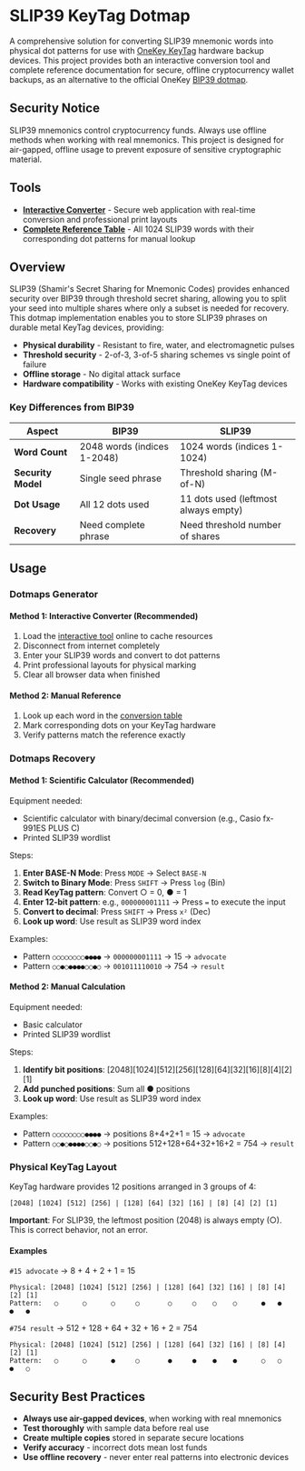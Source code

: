# SLIP39 KeyTag Dotmap

A comprehensive solution for converting SLIP39 mnemonic words into physical dot patterns for use with [OneKey KeyTag](https://onekey.so/products/onekey-keytag/) hardware backup devices. This project provides both an interactive conversion tool and complete reference documentation for secure, offline cryptocurrency wallet backups, as an alternative to the official OneKey [BIP39 dotmap](https://github.com/OneKeyHQ/bip39-dotmap).

## Security Notice

SLIP39 mnemonics control cryptocurrency funds. Always use offline methods when working with real mnemonics. This project is designed for air-gapped, offline usage to prevent exposure of sensitive cryptographic material.

## Tools

- **[Interactive Converter](converter/README.md)** - Secure web application with real-time conversion and professional print layouts
- **[Complete Reference Table](docs/dotmap.md)** - All 1024 SLIP39 words with their corresponding dot patterns for manual lookup

## Overview

SLIP39 (Shamir's Secret Sharing for Mnemonic Codes) provides enhanced security over BIP39 through threshold secret sharing, allowing you to split your seed into multiple shares where only a subset is needed for recovery. This dotmap implementation enables you to store SLIP39 phrases on durable metal KeyTag devices, providing:

- **Physical durability** - Resistant to fire, water, and electromagnetic pulses
- **Threshold security** - 2-of-3, 3-of-5 sharing schemes vs single point of failure
- **Offline storage** - No digital attack surface
- **Hardware compatibility** - Works with existing OneKey KeyTag devices

### Key Differences from BIP39

| Aspect | BIP39 | SLIP39 |
|--------|-------|--------|
| **Word Count** | 2048 words (indices 1-2048) | 1024 words (indices 1-1024) |
| **Security Model** | Single seed phrase | Threshold sharing (M-of-N) |
| **Dot Usage** | All 12 dots used | 11 dots used (leftmost always empty) |
| **Recovery** | Need complete phrase | Need threshold number of shares |

## Usage

### Dotmaps Generator

#### Method 1: Interactive Converter (Recommended)

1. Load the [interactive tool](converter/README.md) online to cache resources
2. Disconnect from internet completely  
3. Enter your SLIP39 words and convert to dot patterns
4. Print professional layouts for physical marking
5. Clear all browser data when finished

#### Method 2: Manual Reference

1. Look up each word in the [conversion table](docs/dotmap.md)
2. Mark corresponding dots on your KeyTag hardware
3. Verify patterns match the reference exactly

### Dotmaps Recovery

#### Method 1: Scientific Calculator (Recommended)

Equipment needed:

- Scientific calculator with binary/decimal conversion (e.g., Casio fx-991ES PLUS C)
- Printed SLIP39 wordlist

Steps:

1. **Enter BASE-N Mode**: Press `MODE` → Select `BASE-N`
2. **Switch to Binary Mode**: Press `SHIFT` → Press `log` (Bin)
3. **Read KeyTag pattern**: Convert ○ = 0, ● = 1
4. **Enter 12-bit pattern**: e.g., `000000001111` → Press `=` to execute the input
5. **Convert to decimal**: Press `SHIFT` → Press `x²` (Dec)
6. **Look up word**: Use result as SLIP39 word index

Examples:

- Pattern `○○○○○○○○●●●●` → `000000001111` → 15 → `advocate`
- Pattern `○○●○●●●●○○●○` → `001011110010` → 754 → `result`

#### Method 2: Manual Calculation

Equipment needed:

- Basic calculator
- Printed SLIP39 wordlist

Steps:

1. **Identify bit positions**: [2048][1024][512][256][128][64][32][16][8][4][2][1]
2. **Add punched positions**: Sum all ● positions
3. **Look up word**: Use result as SLIP39 word index

Examples:
- Pattern `○○○○○○○○●●●●` → positions 8+4+2+1 = 15 → `advocate`
- Pattern `○○●○●●●●○○●○` → positions 512+128+64+32+16+2 = 754 → `result`

### Physical KeyTag Layout

KeyTag hardware provides 12 positions arranged in 3 groups of 4:

```
[2048] [1024] [512] [256] | [128] [64] [32] [16] | [8] [4] [2] [1]
```

**Important**: For SLIP39, the leftmost position (2048) is always empty (○). This is correct behavior, not an error.

#### Examples

`#15 advocate` → 8 + 4 + 2 + 1 = 15

```
Physical: [2048] [1024] [512] [256] | [128] [64] [32] [16] | [8] [4] [2] [1]
Pattern:   ○      ○      ○     ○       ○     ○    ○    ○      ●   ●   ●   ●
```

`#754 result` → 512 + 128 + 64 + 32 + 16 + 2 = 754

```
Physical: [2048] [1024] [512] [256] | [128] [64] [32] [16] | [8] [4] [2] [1]
Pattern:   ○      ○      ●     ○       ●     ●    ●    ●      ○   ○   ●   ○
```

## Security Best Practices

- **Always use air-gapped devices**, when working with real mnemonics
- **Test thoroughly** with sample data before real use
- **Create multiple copies** stored in separate secure locations
- **Verify accuracy** - incorrect dots mean lost funds
- **Use offline recovery** - never enter real patterns into electronic devices
